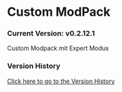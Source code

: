 # Custom ModPack

### Current Version: v0.2.12.1

Custom Modpack mit Expert Modus

### Version History

[Click here to go to the Version History](VERSIONS.md)
